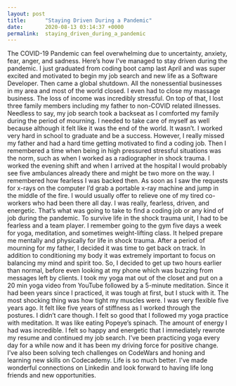 ```yaml
---
layout: post
title:      "Staying Driven During a Pandemic"
date:       2020-08-13 03:14:37 +0000
permalink:  staying_driven_during_a_pandemic
---
```



The COVID-19 Pandemic can feel overwhelming due to uncertainty, anxiety, fear, anger, and sadness. Here’s how I’ve managed to stay driven during the pandemic.
I just graduated from coding boot camp last April and was super excited and motivated to begin my job search and new life as a Software Developer. Then came a global shutdown. All the nonessential businesses in my area and most of the world closed. I even had to close my massage business. The loss of income was incredibly stressful. On top of that, I lost three family members including my father to non-COVID related illnesses. Needless to say, my job search took a backseat as I comforted my family during the period of mourning. I needed to take care of myself as well because although it felt like it was the end of the world. It wasn’t. I worked very hard in school to graduate and be a success. However, I really missed my father and had a hard time getting motivated to find a coding job.
Then I remembered a time when being in high pressured stressful situations was the norm, such as when I worked as a radiographer in shock trauma. I worked the evening shift and when I arrived at the hospital I would probably see five ambulances already there and might be two more on the way. I remembered how fearless I was backed then. As soon as I saw the requests for x-rays on the computer I’d grab a portable x-ray machine and jump in the middle of the fire. I would usually offer to relieve one of my tired co-workers who had been there all day. I was really, fearless, driven, and energetic.
That’s what was going to take to find a coding job or any kind of job during the pandemic. To survive life in the shock trauma unit, I had to be fearless and a team player. I remember going to the gym five days a week for yoga, meditation, and sometimes weight-lifting class. It helped prepare me mentally and physically for life in shock trauma.
After a period of mourning for my father, I decided it was time to get back on track. In addition to conditioning my body it was extremely important to focus on balancing my mind and spirit too. So, I decided to get up two hours earlier than normal, before even looking at my phone which was buzzing from messages left by clients. I took my yoga mat out of the closet and put on a 20 min yoga video from YouTube followed by a 5-minute meditation. Since it had been years since I practiced, it was tough at first, but I stuck with it. The most shocking thing was how tight my muscles were. I was very flexible five years ago. It felt like five years of stiffness as I worked through the postures. I didn’t care though. I felt so good that I followed my yoga practice with meditation.
It was like eating Popeye’s spinach. The amount of energy I had was incredible. l felt so happy and energetic that I immediately rewrote my resume and continued my job search. I’ve been practicing yoga every day for a while now and it has been my driving force for positive change.
I’ve also been solving tech challenges on CodeWars and honing and learning new skills on Codecademy. Life is so much better. I’ve made wonderful connections on Linkedin and look forward to having life long friends and new opportunities.
